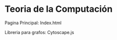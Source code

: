 
# Teoria de la Computación
<p>Pagina Principal: Index.html</p>
<p>Libreria para grafos: Cytoscape.js</p>

